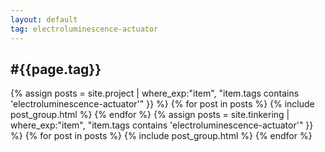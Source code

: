 ```yaml
---
layout: default
tag: electroluminescence-actuator
---
```


<div class="pt-3 container text-center">
    <h2>#{{page.tag}}</h2>
</div>

<div class="container pt-3 pb-5 mb-5">
    <div class="card-group row text-center">
        {% assign posts = site.project | where_exp:"item", "item.tags contains 'electroluminescence-actuator'" }} %}
        {% for post in posts %}
        {% include post_group.html %}
        {% endfor %}
        {% assign posts = site.tinkering | where_exp:"item", "item.tags contains 'electroluminescence-actuator'" }} %}
        {% for post in posts %}
        {% include post_group.html %}
        {% endfor %}
    </div>
</div>